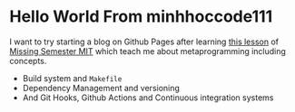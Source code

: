 # Hello World From minhhoccode111

I want to try starting a blog on Github Pages after learning [this lesson](https://missing.csail.mit.edu/2020/metaprogramming/) of [Missing Semester MIT](https://missing.csail.mit.edu/) which teach me about metaprogramming including concepts.

- Build system and `Makefile`
- Dependency Management and versioning
- And Git Hooks, Github Actions and Continuous integration systems
